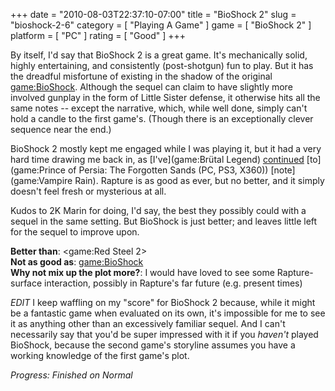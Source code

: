 +++
date = "2010-08-03T22:37:10-07:00"
title = "BioShock 2"
slug = "bioshock-2-6"
category = [ "Playing A Game" ]
game = [ "BioShock 2" ]
platform = [ "PC" ]
rating = [ "Good" ]
+++

By itself, I'd say that BioShock 2 is a great game.  It's mechanically solid, highly entertaining, and consistently (post-shotgun) fun to play.  But it has the dreadful misfortune of existing in the shadow of the original <game:BioShock>.  Although the sequel can claim to have slightly more involved gunplay in the form of Little Sister defense, it otherwise hits all the same notes -- except the narrative, which, while well done, simply can't hold a candle to the first game's.  (Though there is an exceptionally clever sequence near the end.)

BioShock 2 mostly kept me engaged while I was playing it, but it had a very hard time drawing me back in, as [I've](game:Brütal Legend) [continued](game:Darksiders) [to](game:Prince of Persia: The Forgotten Sands (PC, PS3, X360)) [note](game:Vampire Rain).  Rapture is as good as ever, but no better, and it simply doesn't feel fresh or mysterious at all.

Kudos to 2K Marin for doing, I'd say, the best they possibly could with a sequel in the same setting.  But BioShock is just better; and leaves little left for the sequel to improve upon.

<b>Better than</b>: <game:Red Steel 2>  
<b>Not as good as</b>: <game:BioShock>  
<b>Why not mix up the plot more?</b>: I would have loved to see some Rapture-surface interaction, possibly in Rapture's far future (e.g. present times)

<i>EDIT</i> I keep waffling on my "score" for BioShock 2 because, while it might be a fantastic game when evaluated on its own, it's impossible for me to see it as anything other than an excessively familiar sequel.  And I can't necessarily say that you'd be super impressed with it if you <i>haven't</i> played BioShock, because the second game's storyline assumes you have a working knowledge of the first game's plot.

<i>Progress: Finished on Normal</i>
